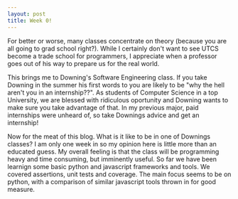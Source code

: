 ```yaml
---
layout: post
title: Week 0!
---
```


For better or worse, many classes concentrate on theory (because you are all going to grad school right?).  While I certainly don't want to see UTCS become a trade school for programmers, I appreciate when a professor goes out of his way to prepare us for the real world.  

This brings me to Downing's Software Engineering class.  If you take Downing in the summer his first words to you are likely to be "why the hell aren't you in an internship??".  As students of Computer Science in a top University, we are blessed with ridiculous oportunity and Downing wants to make sure you take advantage of that.  In my previous major, paid internships were unheard of, so take Downings advice and get an internship!

Now for the meat of this blog.  What is it like to be in one of Downings classes?  I am only one week in so my opinion here is little more than an educated guess.  My overall feeling is that the class will be programming heavy and time consuming, but imminently useful.  So far we have been learnign some basic python and javascript frameworks and tools.  We covered assertions, unit tests and coverage.  The main focus seems to be on python, with a comparison of similar javascript tools thrown in for good measure.
